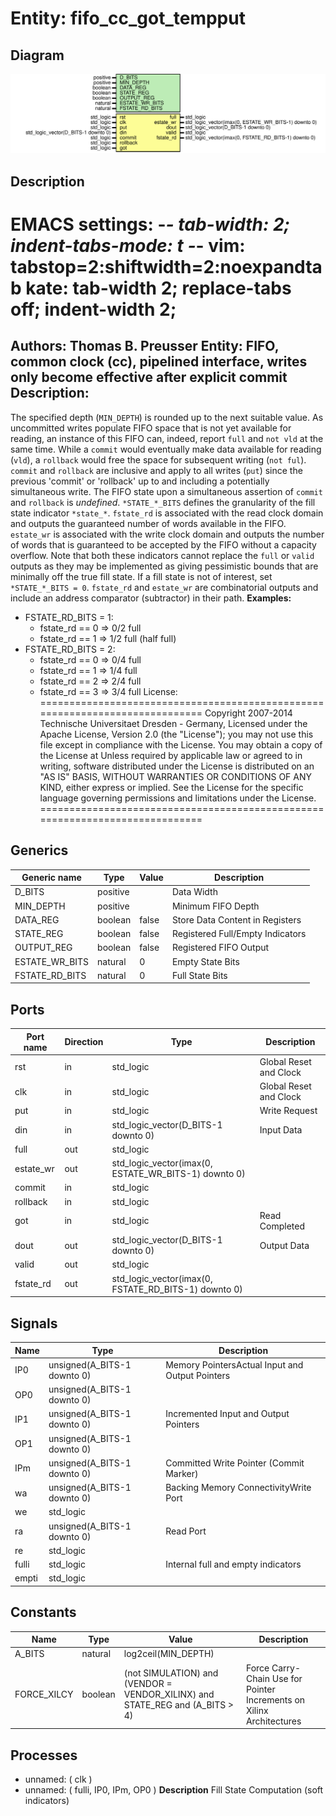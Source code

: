 # Entity: fifo_cc_got_tempput

## Diagram

![Diagram](fifo_cc_got_tempput.svg "Diagram")
## Description

EMACS settings: -*-  tab-width: 2; indent-tabs-mode: t -*-
vim: tabstop=2:shiftwidth=2:noexpandtab
kate: tab-width 2; replace-tabs off; indent-width 2;
=============================================================================
Authors:					Thomas B. Preusser
Entity:					FIFO, common clock (cc), pipelined interface, writes only become effective after explicit commit
Description:
-------------------------------------
The specified depth (``MIN_DEPTH``) is rounded up to the next suitable value.
As uncommitted writes populate FIFO space that is not yet available for
reading, an instance of this FIFO can, indeed, report ``full`` and ``not vld``
at the same time. While a ``commit`` would eventually make data available for
reading (``vld``), a ``rollback`` would free the space for subsequent writing
(``not ful``).
``commit`` and ``rollback`` are inclusive and apply to all writes (``put``) since
the previous 'commit' or 'rollback' up to and including a potentially
simultaneous write.
The FIFO state upon a simultaneous assertion of ``commit`` and ``rollback`` is
*undefined*.
``*STATE_*_BITS`` defines the granularity of the fill state indicator
``*state_*``. ``fstate_rd`` is associated with the read clock domain and outputs
the guaranteed number of words available in the FIFO. ``estate_wr`` is
associated with the write clock domain and outputs the number of words that
is guaranteed to be accepted by the FIFO without a capacity overflow. Note
that both these indicators cannot replace the ``full`` or ``valid`` outputs as
they may be implemented as giving pessimistic bounds that are minimally off
the true fill state.
If a fill state is not of interest, set ``*STATE_*_BITS = 0``.
``fstate_rd`` and ``estate_wr`` are combinatorial outputs and include an address
comparator (subtractor) in their path.
**Examples:**
* FSTATE_RD_BITS = 1:
  * fstate_rd == 0 => 0/2 full
  * fstate_rd == 1 => 1/2 full (half full)
* FSTATE_RD_BITS = 2:
  * fstate_rd == 0 => 0/4 full
  * fstate_rd == 1 => 1/4 full
  * fstate_rd == 2 => 2/4 full
  * fstate_rd == 3 => 3/4 full
License:
=============================================================================
Copyright 2007-2014 Technische Universitaet Dresden - Germany,
Licensed under the Apache License, Version 2.0 (the "License");
you may not use this file except in compliance with the License.
You may obtain a copy of the License at
Unless required by applicable law or agreed to in writing, software
distributed under the License is distributed on an "AS IS" BASIS,
WITHOUT WARRANTIES OR CONDITIONS OF ANY KIND, either express or implied.
See the License for the specific language governing permissions and
limitations under the License.
=============================================================================
## Generics

| Generic name   | Type     | Value | Description                      |
| -------------- | -------- | ----- | -------------------------------- |
| D_BITS         | positive |       | Data Width                       |
| MIN_DEPTH      | positive |       | Minimum FIFO Depth               |
| DATA_REG       | boolean  | false | Store Data Content in Registers  |
| STATE_REG      | boolean  | false | Registered Full/Empty Indicators |
| OUTPUT_REG     | boolean  | false | Registered FIFO Output           |
| ESTATE_WR_BITS | natural  | 0     | Empty State Bits                 |
| FSTATE_RD_BITS | natural  | 0     | Full State Bits                  |
## Ports

| Port name | Direction | Type                                                 | Description            |
| --------- | --------- | ---------------------------------------------------- | ---------------------- |
| rst       | in        | std_logic                                            | Global Reset and Clock |
| clk       | in        | std_logic                                            | Global Reset and Clock |
| put       | in        | std_logic                                            | Write Request          |
| din       | in        | std_logic_vector(D_BITS-1 downto 0)                  | Input Data             |
| full      | out       | std_logic                                            |                        |
| estate_wr | out       | std_logic_vector(imax(0, ESTATE_WR_BITS-1) downto 0) |                        |
| commit    | in        | std_logic                                            |                        |
| rollback  | in        | std_logic                                            |                        |
| got       | in        | std_logic                                            | Read Completed         |
| dout      | out       | std_logic_vector(D_BITS-1 downto 0)                  | Output Data            |
| valid     | out       | std_logic                                            |                        |
| fstate_rd | out       | std_logic_vector(imax(0, FSTATE_RD_BITS-1) downto 0) |                        |
## Signals

| Name  | Type                        | Description                                     |
| ----- | --------------------------- | ----------------------------------------------- |
| IP0   | unsigned(A_BITS-1 downto 0) | Memory PointersActual Input and Output Pointers |
| OP0   | unsigned(A_BITS-1 downto 0) |                                                 |
| IP1   | unsigned(A_BITS-1 downto 0) | Incremented Input and Output Pointers           |
| OP1   | unsigned(A_BITS-1 downto 0) |                                                 |
| IPm   | unsigned(A_BITS-1 downto 0) | Committed Write Pointer (Commit Marker)         |
| wa    | unsigned(A_BITS-1 downto 0) | Backing Memory ConnectivityWrite Port           |
| we    | std_logic                   |                                                 |
| ra    | unsigned(A_BITS-1 downto 0) | Read Port                                       |
| re    | std_logic                   |                                                 |
| fulli | std_logic                   | Internal full and empty indicators              |
| empti | std_logic                   |                                                 |
## Constants

| Name        | Type    | Value                                                                         | Description                                                          |
| ----------- | ------- | ----------------------------------------------------------------------------- | -------------------------------------------------------------------- |
| A_BITS      | natural |  log2ceil(MIN_DEPTH)                                                          |                                                                      |
| FORCE_XILCY | boolean |  (not SIMULATION) and (VENDOR = VENDOR_XILINX) and STATE_REG and (A_BITS > 4) | Force Carry-Chain Use for Pointer Increments on Xilinx Architectures |
## Processes
- unnamed: ( clk )
- unnamed: ( fulli, IP0, IPm, OP0 )
**Description**
Fill State Computation (soft indicators)

